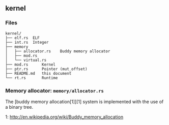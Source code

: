 ## kernel
### Files
```
kernel/
├── elf.rs  ELF
├── int.rs  Integer
├── memory
│   ├── allocator.rs    Buddy memory allocator
│   ├── mod.rs
│   └── virtual.rs
├── mod.rs      Kernel
├── ptr.rs      Pointer (mut_offset)
├── README.md   this document
└── rt.rs       Runtime
```

### Memory allocator: `memory/allocator.rs`

The [buddy memory allocation[1]][1] system is implemented with the use of a binary tree.

1: http://en.wikipedia.org/wiki/Buddy_memory_allocation

